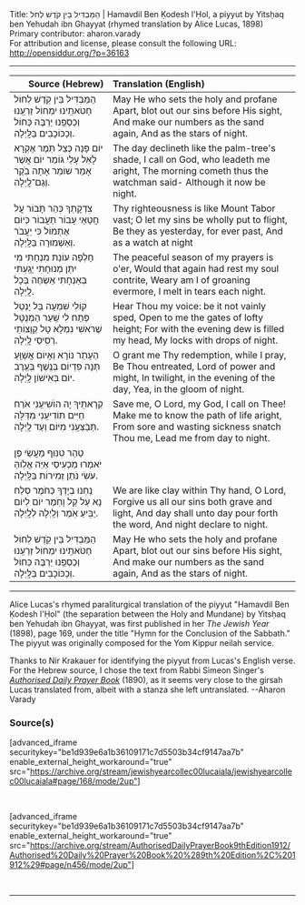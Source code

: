 <html>
<head></head>
<body>
Title: הַמַּבְדִּיל בֵּין קֹדֶשׁ לְחֹל | Hamavdil Ben Ḳodesh l'Ḥol, a piyyut by Yitsḥaq ben Yehudah ibn Ghayyat (rhymed translation by Alice Lucas, 1898)<br />
Primary contributor: aharon.varady<br />
For attribution and license, please consult the following URL: <a href="http://opensiddur.org/?p=36163">http://opensiddur.org/?p=36163</a>
<p />
<hr />

<table style="margin-left: auto;margin-right: auto;" class="draggable">
<thead><tr><th id="x" style="text-align: right;">Source (Hebrew)</th><th style="text-align: left;">Translation (English)</th></tr></thead>
<tbody>
<tr><td style="vertical-align:top;">
<div class="liturgy"><span lang="he">
הַמַּבְדִּיל בֵּין קֹֽדֶשׁ לְחוֹל
חַטֹּאתֵֽינוּ יִמְחוֹל
זַרְעֵֽנוּ וְכַסְפֵּֽנוּ יַרְבֶּה כַּחוֹל
וְכַכּוֹכָבִים בַּלָּֽיְלָה.
</span></div></td>
 
<td style="vertical-align:top;">
<div class="english">
May He who sets the holy and profane 
Apart, blot out our sins before His sight, 
And make our numbers as the sand again, 
And as the stars of night. 
</div></td></tr>


<tr><td style="vertical-align:top;">
<div class="liturgy"><span lang="he">
יוֹם פָּנָה כְּצֵל תֹּֽמֶר
אֶקְרָא לָאֵל עָלַי גּוֹמֵר
יוֹם אֲשֶׁר אָמַר שׁוֹמֵר
אָתָה בֹֽקֶר וְגַם־לָֽיְלָה.
</span></div></td>
 
<td style="vertical-align:top;">
<div class="english">
The day declineth like the palm-tree's shade, 
I call on God, who leadeth me aright, 
The morning cometh thus the watchman said- 
Although it now be night. 
</div></td></tr>


<tr><td style="vertical-align:top;">
<div class="liturgy"><span lang="he">
צִדְקָתְךָ כְּהַר תָּבוֹר
עֲל חֲטָאַי עָבוֹר תַּעֲבוֹר
כְּיוֹם אֶתְמוֹל כִּי יַעֲבֹר
וְאַשְׁמוּרָה בַּלָּֽיְלָה.
</span></div></td>
 
<td style="vertical-align:top;">
<div class="english">
Thy righteousness is like Mount Tabor vast; 
O let my sins be wholly put to flight, 
Be they as yesterday, for ever past, 
And as a watch at night 
</div></td></tr>


<tr><td style="vertical-align:top;">
<div class="liturgy"><span lang="he">
חָלְפָה עוֹנַת מִנְחָתִי
מִי יִתֵּן מְנוּחָתִי
יָגַֽעְתִּי בְאַנְחָתִי
אַשְׂחֶה בְּכָל לָֽיְלָה.
</span></div></td>
 
<td style="vertical-align:top;">
<div class="english">
The peaceful season of my prayers is o'er, 
Would that again had rest my soul contrite, 
Weary am I of groaning evermore, 
I melt in tears each night.
</div></td></tr>


<tr><td style="vertical-align:top;">
<div class="liturgy"><span lang="he">
קוֹלִי שִׁמְעָה בַּל יָנְטַל
פְּתַח לִי שַֽׁעַר הַמְנֻטָּל
שֶׁרֹּאשִׁי נִמְלָא טָל
קְוֻצּוֹתַי רְסִֽיסֵי לָֽיְלָה.
</span></div></td>
 
<td style="vertical-align:top;">
<div class="english">
Hear Thou my voice: be it not vainly sped, 
Open to me the gates of lofty height; 
For with the evening dew is filled my head, 
My locks with drops of night. 
</div></td></tr>


<tr><td style="vertical-align:top;">
<div class="liturgy"><span lang="he">
הֵעָתֵר נוֹרָא וְאָיוֹם
אֲשַׁוֵּֽעַ תְּנָה פִדְיוֹם
בְּנֶֽשֶׁף בְּעֶֽרֶב יוֹם
בְּאִישׁוֹן לָֽיְלָה.
</span></div></td>
 
<td style="vertical-align:top;">
<div class="english">
O grant me Thy redemption, while I pray, 
Be Thou entreated, Lord of power and might, 
In twilight, in the evening of the day, 
Yea, in the gloom of night. 
</div></td></tr>


<tr><td style="vertical-align:top;">
<div class="liturgy"><span lang="he">
קְרָאתִֽיךָ יָהּ הוֹשִׁיעֵֽנִי
אֹרַח חַיִּים תּוֹדִיעֵֽנִי
מִדַּלָּה תְּבַצְּעֵֽנִי
מִיּוֹם וְעַד לָֽיְלָה.
</span></div></td>
 
<td style="vertical-align:top;">
<div class="english">
Save me, O Lord, my God, I call on Thee! 
Make me to know the path of life aright, 
From sore and wasting sickness snatch Thou me, 
Lead me from day to night. 
</div></td></tr>


<tr><td style="vertical-align:top;">
<div class="liturgy"><span lang="he">
טַהֵר טִנּוּף מַעֲשַׂי
פֶּן יֹאמְרוּ מַכְעִיסַי
אַיֵּה אֱלֽוֹהַּ עֹשִׂי
נֹּתֵן זְמִירוֹת בַּלָּֽיְלָה.
</span></div></td>
 
<td style="vertical-align:top;">
<div class="english">

</div></td></tr>


<tr><td style="vertical-align:top;">
<div class="liturgy"><span lang="he">
נַֽחְנוּ בְיָדְךָ כַּחֹמֶר
סְלַח נָא עַל קַל וָחֹֽמֶר
יוֹם לְיוֹם יַבִּֽיעַ אֹֽמֶר
וְלַֽיְלָה לְלָֽיְלָה.
</span></div></td>
 
<td style="vertical-align:top;">
<div class="english">
We are like clay within Thy hand, O Lord, 
Forgive us all our sins both grave and light, 
And day shall unto day pour forth the word, 
And night declare to night. 
</div></td></tr>


<tr><td style="vertical-align:top;">
<div class="liturgy"><span lang="he">
הַמַּבְדִּיל בֵּין קֹֽדֶשׁ לְחוֹל
חַטֹּאתֵֽינוּ יִמְחוֹל
זַרְעֵֽנוּ וְכַסְפֵּֽנוּ יַרְבֶּה כַּחוֹל
וְכַכּוֹכָבִים בַּלָּֽיְלָה.
</span></div></td>
 
<td style="vertical-align:top;">
<div class="english">
May He who sets the holy and profane 
Apart, blot out our sins before His sight, 
And make our numbers as the sand again, 
And as the stars of night. 
</div></td></tr>
</tbody></table>

<hr />

Alice Lucas's rhymed paraliturgical translation of the piyyut "Hamavdil Ben Ḳodesh l'Ḥol" (the separation between the Holy and Mundane) by Yitsḥaq ben Yehudah ibn Ghayyat, was first published in her <em>The Jewish Year</em> (1898), page 169, under the title "Hymn for the Conclusion of the Sabbath." The piyyut was originally composed for the Yom Kippur neilah service. 

Thanks to Nir Krakauer for identifying the piyyut from Lucas's English verse. For the Hebrew source, I chose the text from Rabbi Simeon Singer's <em><a href="/?p=1166">Authorised Daily Prayer Book</a></em> (1890), as it seems very close to the girsah Lucas translated from, albeit with a stanza she left untranslated. --Aharon Varady 

<h3>Source(s)</h3>

[advanced_iframe securitykey="be1d939e6a1b36109171c7d5503b34cf9147aa7b" enable_external_height_workaround="true" src="https://archive.org/stream/jewishyearcollec00lucaiala/jewishyearcollec00lucaiala#page/168/mode/2up"]

&nbsp;

[advanced_iframe securitykey="be1d939e6a1b36109171c7d5503b34cf9147aa7b" enable_external_height_workaround="true" src="https://archive.org/stream/AuthorisedDailyPrayerBook9thEdition1912/Authorised%20Daily%20Prayer%20Book%20%289th%20Edition%2C%201912%29#page/n456/mode/2up"]

&nbsp;

<hr />

&nbsp;

</body>
</html>